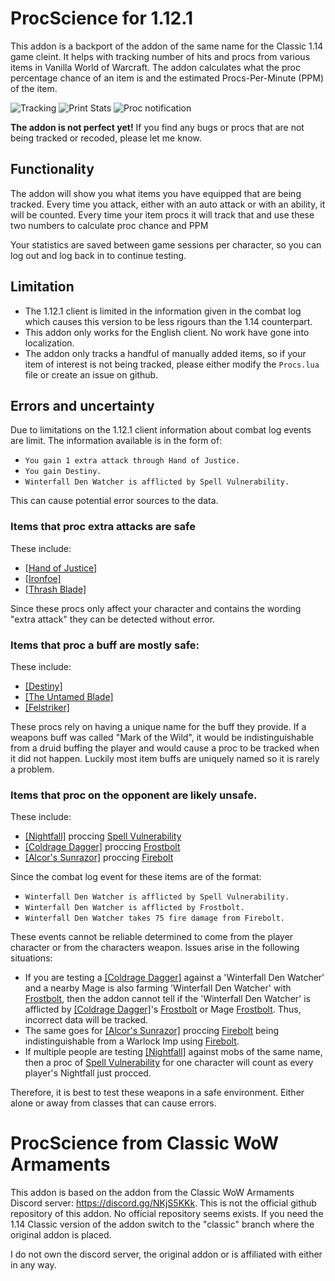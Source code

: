 # ProcScience for 1.12.1

This addon is a backport of the addon of the same name for the Classic 1.14 game cleint.
It helps with tracking number of hits and procs from various items in Vanilla World of Warcraft.
The addon calculates what the proc percentage chance of an item is and the estimated Procs-Per-Minute (PPM) of the item.

![Tracking](https://https://github.com/DBFBlackbull/ProcScience/raw/master/img/proc-science-tracking.png)
![Print Stats](https://https://github.com/DBFBlackbull/ProcScience/raw/master/img/proc-science-stats.png)
![Proc notification](https://https://github.com/DBFBlackbull/ProcScience/raw/master/img/proc-science-notify.png)

**The addon is not perfect yet!** If you find any bugs or procs that are not being tracked or recoded, please let me know.

## Functionality

The addon will show you what items you have equipped that are being tracked.
Every time you attack, either with an auto attack or with an ability, it will be counted.
Every time your item procs it will track that and use these two numbers to calculate proc chance and PPM

Your statistics are saved between game sessions per character, so you can log out and log back in to continue testing.

## Limitation

 - The 1.12.1 client is limited in the information given in the combat log which causes this version to be less rigours than the 1.14 counterpart.
 - This addon only works for the English client. No work have gone into localization.
 - The addon only tracks a handful of manually added items, so if your item of interest is not being tracked, please either modify the `Procs.lua` file or create an issue on github.

## Errors and uncertainty

Due to limitations on the 1.12.1 client information about combat log events are limit.
The information available is in the form of:
 - `You gain 1 extra attack through Hand of Justice.`
 - `You gain Destiny.`
 - `Winterfall Den Watcher is afflicted by Spell Vulnerability.`

This can cause potential error sources to the data.

### Items that proc extra attacks are safe

These include:
 - [[Hand of Justice]](https://www.wowhead.com/classic/item=11815/hand-of-justice)
 - [[Ironfoe]](https://www.wowhead.com/classic/item=11684/ironfoe)
 - [[Thrash Blade]](https://www.wowhead.com/classic/item=17705/thrash-blade)

Since these procs only affect your character and contains the wording "extra attack" they can be detected without error.

### Items that proc a buff are mostly safe:

These include:
 - [[Destiny]](https://www.wowhead.com/classic/item=647/destiny)
 - [[The Untamed Blade]](https://www.wowhead.com/classic/item=19334/the-untamed-blade)
 - [[Felstriker]](https://www.wowhead.com/classic/item=12590/felstriker)

These procs rely on having a unique name for the buff they provide.
If a weapons buff was called "Mark of the Wild", it would be indistinguishable from a druid buffing the player and would cause a proc to be tracked when it did not happen.
Luckily most item buffs are uniquely named so it is rarely a problem.

### Items that proc on the opponent are likely unsafe.

These include:
 - [[Nightfall]](https://www.wowhead.com/classic/item=19169/nightfall) proccing [Spell Vulnerability](https://www.wowhead.com/classic/spell=23605/spell-vulnerability)
 - [[Coldrage Dagger]](https://www.wowhead.com/classic/item=10761/coldrage-dagger) proccing [Frostbolt](https://www.wowhead.com/classic/spell=13439/frostbolt)
 - [[Alcor's Sunrazor]](https://www.wowhead.com/classic/item=14555/alcors-sunrazor) proccing [Firebolt](https://www.wowhead.com/classic/spell=18833/firebolt)

Since the combat log event for these items are of the format:
 - `Winterfall Den Watcher is afflicted by Spell Vulnerability.`
 - `Winterfall Den Watcher is afflicted by Frostbolt.`
 - `Winterfall Den Watcher takes 75 fire damage from Firebolt.`

These events cannot be reliable determined to come from the player character or from the characters weapon.
Issues arise in the following situations:
 - If you are testing a [[Coldrage Dagger]](https://www.wowhead.com/classic/item=10761/coldrage-dagger) against a 'Winterfall Den Watcher' and a nearby Mage is also farming 'Winterfall Den Watcher' with [Frostbolt](https://www.wowhead.com/classic/spell=25304/frostbolt), then the addon cannot tell if the 'Winterfall Den Watcher' is afflicted by [[Coldrage Dagger]](https://www.wowhead.com/classic/item=10761/coldrage-dagger)'s [Frostbolt](https://www.wowhead.com/classic/spell=13439/frostbolt) or Mage [Frostbolt](https://www.wowhead.com/classic/spell=25304/frostbolt). Thus, incorrect data will be tracked.
 - The same goes for [[Alcor's Sunrazor]](https://www.wowhead.com/classic/item=14555/alcors-sunrazor) proccing [Firebolt](https://www.wowhead.com/classic/spell=18833/firebolt) being indistinguishable from a Warlock Imp using [Firebolt](https://www.wowhead.com/classic/spell=11763/firebolt).
 - If multiple people are testing [[Nightfall]](https://www.wowhead.com/classic/item=19169/nightfall) against mobs of the same name, then a proc of [Spell Vulnerability](https://www.wowhead.com/classic/spell=23605/spell-vulnerability) for one character will count as every player's Nightfall just procced. 

Therefore, it is best to test these weapons in a safe environment. Either alone or away from classes that can cause errors.

# ProcScience from Classic WoW Armaments

This addon is based on the addon from the Classic WoW Armaments Discord server: https://discord.gg/NKjS5KKk.
This is not the official github repository of this addon. No official repository seems exists.
If you need the 1.14 Classic version of the addon switch to the "classic" branch where the original addon is placed.

I do not own the discord server, the original addon or is affiliated with either in any way.
